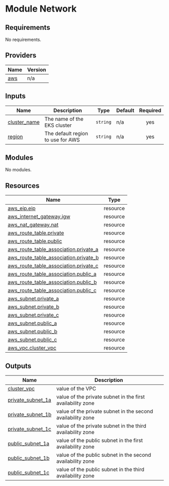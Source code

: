 # Module Network

<!-- BEGIN_TF_DOCS -->

## Requirements

No requirements.
## Providers

| Name | Version |
|------|---------|
| <a name="provider_aws"></a> [aws](#provider\_aws) | n/a |
## Inputs

| Name | Description | Type | Default | Required |
|------|-------------|------|---------|:--------:|
| <a name="input_cluster_name"></a> [cluster\_name](#input\_cluster\_name) | The name of the EKS cluster | `string` | n/a | yes |
| <a name="input_region"></a> [region](#input\_region) | The default region to use for AWS | `string` | n/a | yes |
## Modules

No modules.
## Resources

| Name | Type |
|------|------|
| [aws_eip.eip](https://registry.terraform.io/providers/hashicorp/aws/latest/docs/resources/eip) | resource |
| [aws_internet_gateway.igw](https://registry.terraform.io/providers/hashicorp/aws/latest/docs/resources/internet_gateway) | resource |
| [aws_nat_gateway.nat](https://registry.terraform.io/providers/hashicorp/aws/latest/docs/resources/nat_gateway) | resource |
| [aws_route_table.private](https://registry.terraform.io/providers/hashicorp/aws/latest/docs/resources/route_table) | resource |
| [aws_route_table.public](https://registry.terraform.io/providers/hashicorp/aws/latest/docs/resources/route_table) | resource |
| [aws_route_table_association.private_a](https://registry.terraform.io/providers/hashicorp/aws/latest/docs/resources/route_table_association) | resource |
| [aws_route_table_association.private_b](https://registry.terraform.io/providers/hashicorp/aws/latest/docs/resources/route_table_association) | resource |
| [aws_route_table_association.private_c](https://registry.terraform.io/providers/hashicorp/aws/latest/docs/resources/route_table_association) | resource |
| [aws_route_table_association.public_a](https://registry.terraform.io/providers/hashicorp/aws/latest/docs/resources/route_table_association) | resource |
| [aws_route_table_association.public_b](https://registry.terraform.io/providers/hashicorp/aws/latest/docs/resources/route_table_association) | resource |
| [aws_route_table_association.public_c](https://registry.terraform.io/providers/hashicorp/aws/latest/docs/resources/route_table_association) | resource |
| [aws_subnet.private_a](https://registry.terraform.io/providers/hashicorp/aws/latest/docs/resources/subnet) | resource |
| [aws_subnet.private_b](https://registry.terraform.io/providers/hashicorp/aws/latest/docs/resources/subnet) | resource |
| [aws_subnet.private_c](https://registry.terraform.io/providers/hashicorp/aws/latest/docs/resources/subnet) | resource |
| [aws_subnet.public_a](https://registry.terraform.io/providers/hashicorp/aws/latest/docs/resources/subnet) | resource |
| [aws_subnet.public_b](https://registry.terraform.io/providers/hashicorp/aws/latest/docs/resources/subnet) | resource |
| [aws_subnet.public_c](https://registry.terraform.io/providers/hashicorp/aws/latest/docs/resources/subnet) | resource |
| [aws_vpc.cluster_vpc](https://registry.terraform.io/providers/hashicorp/aws/latest/docs/resources/vpc) | resource |
## Outputs

| Name | Description |
|------|-------------|
| <a name="output_cluster_vpc"></a> [cluster\_vpc](#output\_cluster\_vpc) | value of the VPC |
| <a name="output_private_subnet_1a"></a> [private\_subnet\_1a](#output\_private\_subnet\_1a) | value of the private subnet in the first availability zone |
| <a name="output_private_subnet_1b"></a> [private\_subnet\_1b](#output\_private\_subnet\_1b) | value of the private subnet in the second availability zone |
| <a name="output_private_subnet_1c"></a> [private\_subnet\_1c](#output\_private\_subnet\_1c) | value of the private subnet in the third availability zone |
| <a name="output_public_subnet_1a"></a> [public\_subnet\_1a](#output\_public\_subnet\_1a) | value of the public subnet in the first availability zone |
| <a name="output_public_subnet_1b"></a> [public\_subnet\_1b](#output\_public\_subnet\_1b) | value of the public subnet in the second availability zone |
| <a name="output_public_subnet_1c"></a> [public\_subnet\_1c](#output\_public\_subnet\_1c) | value of the public subnet in the third availability zone |
<!-- END_TF_DOCS -->